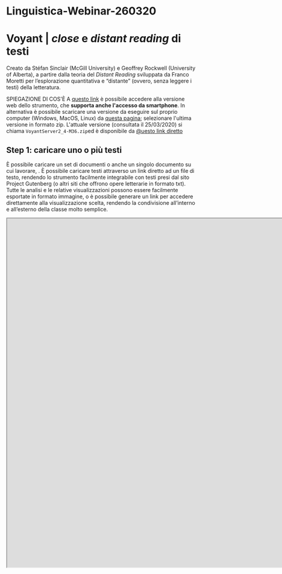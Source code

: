 # Linguistica-Webinar-260320

# Voyant | *close* e *distant reading* di testi
Creato da Stéfan Sinclair (McGill University) e Geoffrey Rockwell (University of Alberta), a partire dalla teoria del *Distant Reading* sviluppata da Franco Moretti per l’esplorazione quantitativa e “distante” (ovvero, senza leggere i testi) della letteratura.

SPIEGAZIONE DI COS'È
A [questo link](https://www.voyant-tools.org/) è possibile accedere alla versione web dello strumento, che **supporta anche l'accesso da smartphone**. In alternativa è possibile scaricare una versione da eseguire sul proprio computer (Windows, MacOS, Linux) da [questa pagina](https://github.com/sgsinclair/VoyantServer/releases); selezionare l'ultima versione in formato zip. L'attuale versione (consultata il 25/03/2020) si chiama `VoyantServer2_4-M36.zip`ed è disponibile da [@uesto link diretto](https://github.com/sgsinclair/VoyantServer/releases/download/2.4.0-M36/VoyantServer2_4-M36.zip)

## Step 1: caricare uno o più testi
È possibile caricare un set di documenti o anche un singolo documento su cui lavorare, . È possibile caricare testi attraverso un link diretto ad un file di testo, rendendo lo strumento facilmente integrabile con testi presi dal sito Project Gutenberg (o altri siti che offrono opere letterarie in formato txt).
Tutte le analisi e le relative visualizzazioni possono essere facilmente esportate in formato immagine, o è possibile generare un link per accedere direttamente alla visualizzazione scelta, rendendo la condivisione all’interno e all’esterno della classe molto semplice.


<iframe style='width: 1920px; height: 927px;' src='https://www.voyant-tools.org/tool/Mandala/?query=mr&query=mrs&query=said&query=miss&query=think&query=know&query=good&query=time&query=little&query=soon&corpus=austen&subtitle=The%20Works%20of%20Jane%20Austen'></iframe>

